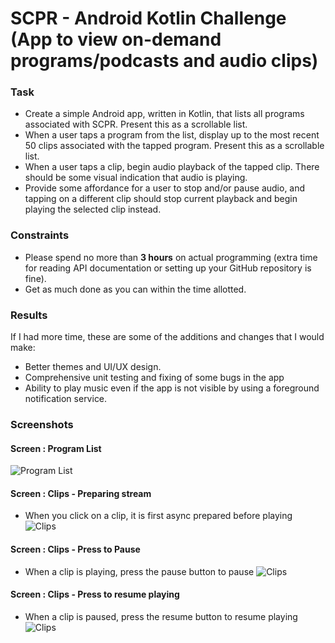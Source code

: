 # SCPR - Android Kotlin Challenge (App to view on-demand programs/podcasts and audio clips)
### Task
- Create a simple Android app, written in Kotlin, that lists all programs associated with SCPR. Present this as a scrollable list.
- When a user taps a program from the list, display up to the most recent 50 clips associated with the tapped program. Present this as a scrollable list.
- When a user taps a clip, begin audio playback of the tapped clip. There should be some visual indication that audio is playing.
- Provide some affordance for a user to stop and/or pause audio, and tapping on a different clip should stop current playback and begin playing the selected clip instead.
 
### Constraints
- Please spend no more than **3 hours** on actual programming (extra time for reading API documentation or setting up your GitHub repository is fine).
- Get as much done as you can within the time allotted.

### Results
If I had more time, these are some of the additions and changes that I would make:
- Better themes and UI/UX design. 
- Comprehensive unit testing and fixing of some bugs in the app
- Ability to play music even if the app is not visible by using a foreground notification service.

### Screenshots
#### Screen : Program List
![Program List](screenshots/plist.jpg "Programs List")

#### Screen : Clips - Preparing stream
- When you click on a clip, it is first async prepared before playing
![Clips](screenshots/preparingmusic.jpg "Preparing Music")

#### Screen : Clips - Press to Pause
- When a clip is playing, press the pause button to pause
![Clips](screenshots/nowplaying.jpg "When a clip is playing, press the pause button to pause")

#### Screen : Clips - Press to resume playing
- When a clip is paused, press the resume button to resume playing
![Clips](screenshots/paused.jpg "When a clip is paused, press the resume button to resume playing")